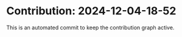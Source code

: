 # Contribution: 2024-12-04-18-52
This is an automated commit to keep the contribution graph active.
